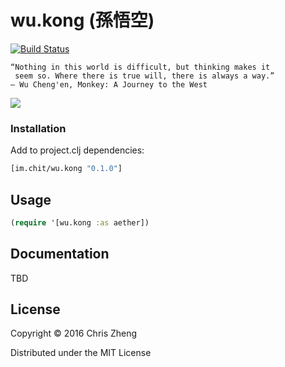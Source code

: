 # wu.kong (孫悟空)

[![Build Status](https://travis-ci.org/zcaudate/wu.kong.png?branch=master)](https://travis-ci.org/zcaudate/wu.kong)

    “Nothing in this world is difficult, but thinking makes it 
     seem so. Where there is true will, there is always a way.” 
    ― Wu Cheng'en, Monkey: A Journey to the West

![](https://raw.githubusercontent.com/zcaudate/wu.kong/master/monkey.jpg)


### Installation

Add to project.clj dependencies:

```clojure
[im.chit/wu.kong "0.1.0"]
```

## Usage

```clojure
(require '[wu.kong :as aether])
```

## Documentation

TBD 

## License

Copyright © 2016 Chris Zheng

Distributed under the MIT License